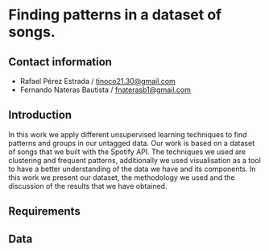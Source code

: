 # Finding patterns in a dataset of songs.

## Contact information
- Rafael Pérez Estrada / tinoco21.30@gmail.com 
- Fernando Nateras Bautista / fnaterasb1@gmail.com

## Introduction
In this work we apply different unsupervised learning techniques to find patterns and groups in our untagged data. Our work is based on a dataset of songs that we built with the Spotify API. The techniques we used are clustering and frequent patterns, additionally we used visualisation as a tool to have a better understanding of the data we have and its components. In this work we present our dataset, the methodology we used and the discussion of the results that we have obtained.

## Requirements

## Data
